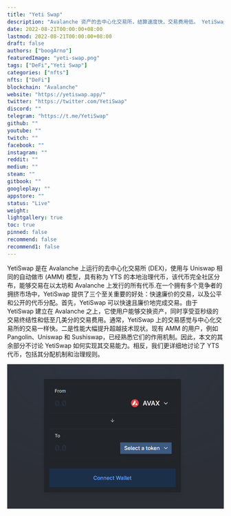 ```yaml
---
title: "Yeti Swap"
description: "Avalanche 资产的去中心化交易所，结算速度快，交易费用低。 YetiSwap 为您带来寻找和最大化交易的最佳机会"
date: 2022-08-21T00:00:00+08:00
lastmod: 2022-08-21T00:00:00+08:00
draft: false
authors: ["boogArno"]
featuredImage: "yeti-swap.png"
tags: ["DeFi","Yeti Swap"]
categories: ["nfts"]
nfts: ["DeFi"]
blockchain: "Avalanche"
website: "https://yetiswap.app/"
twitter: "https://twitter.com/YetiSwap"
discord: ""
telegram: "https://t.me/YetiSwap"
github: ""
youtube: ""
twitch: ""
facebook: ""
instagram: ""
reddit: ""
medium: ""
steam: ""
gitbook: ""
googleplay: ""
appstore: ""
status: "Live"
weight: 
lightgallery: true
toc: true
pinned: false
recommend: false
recommend1: false
---
```

YetiSwap 是在 Avalanche 上运行的去中心化交易所 (DEX)，使用与 Uniswap 相同的自动做市 (AMM) 模型，具有称为 YTS 的本地治理代币，该代币完全社区分布，能够交易在以太坊和 Avalanche 上发行的所有代币.在一个拥有多个竞争者的拥挤市场中，YetiSwap 提供了三个至关重要的好处：快速廉价的交易，以及公平和公开的代币分配。首先，YetiSwap 可以快速且廉价地完成交易。由于 YetiSwap 建立在 Avalanche 之上，它使用户能够交换资产，同时享受亚秒级的交易终结性和低至几美分的交易费用。通常，YetiSwap 上的交易感觉与中心化交易所的交易一样快。二是性能大幅提升超越技术现状。现有 AMM 的用户，例如 Pangolin、Uniswap 和 Sushiswap，已经熟悉它们的作用机制。因此，本文的其余部分不讨论 YetiSwap 如何实现其交易能力。相反，我们更详细地讨论了 YTS 代币，包括其分配机制和治理规则。

![yetiswap-dapp-defi-avalanche-image2_c17c7bff944ee3a3a114440335550b32](yetiswap-dapp-defi-avalanche-image2_c17c7bff944ee3a3a114440335550b32.png)
